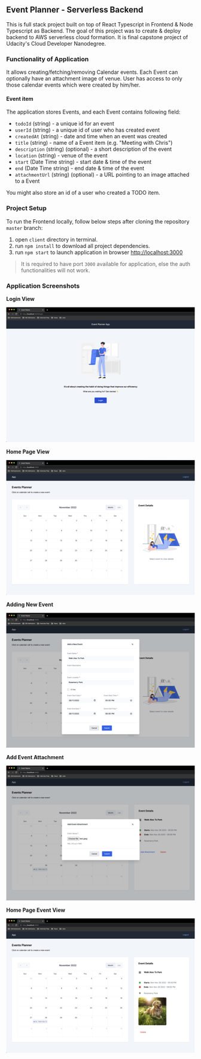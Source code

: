 ## Event Planner - Serverless Backend
This is full stack project built on top of React Typescript in Frontend & Node Typescript as Backend. The goal of this project was to create & deploy backend to AWS serverless cloud formation. It is final capstone project of Udacity's Cloud Developer Nanodegree.

### Functionality of Application

It allows creating/fetching/removing Calendar events. Each Event can optionally have an attachment image of venue. User has access to only those calendar events which were created by him/her.

#### Event item

The application stores Events, and each Event contains following field:

- `todoId` (string) - a unique id for an event
- `userId` (string) - a unique id of user who has created event
- `createdAt` (string) - date and time when an event was created
- `title` (string) - name of a Event item (e.g. "Meeting with Chris")
- `description` (string) (optional) - a short description of the event
- `location` (string) - venue of the event
- `start` (Date Time string) - start date & time of the event
- `end` (Date Time string) - end date & time of the event
- `attachmentUrl` (string) (optional) - a URL pointing to an image attached to a Event

You might also store an id of a user who created a TODO item.

### Project Setup

To run the Frontend locally, follow below steps after cloning the repository `master` branch:

1. open `client` directory in terminal.
2. run `npm install` to download all project dependencies.
3. run `npm start` to launch application in browser [http://localhost:3000](http://localhost:3000) 

> It is required to have port `3000` available for application, else the auth functionalities will not work.

### Application Screenshots

**Login View**

![](./images/login.png)

**Home Page View**

![](./images/home.png)

**Adding New Event**

![](./images/add-new-event.png)

**Add Event Attachment**

![](./images/add-event-attachment.png)

**Home Page Event View**

![](./images/event-view.png)
